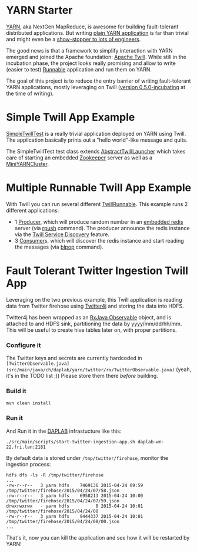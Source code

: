 YARN Starter
====

[YARN](http://hadoop.apache.org/docs/current/hadoop-yarn/hadoop-yarn-site/YARN.html), aka NextGen MapReduce, is awesome for building fault-tolerant distributed applications. 
But writing [plain YARN application](http://hadoop.apache.org/docs/current/hadoop-yarn/hadoop-yarn-site/WritingYarnApplications.html) 
is far than trivial and might even be a [show-stopper to lots of engineers](http://www.edwardcapriolo.com/roller/edwardcapriolo/entry/yarn_either_it_is_really).

The good news is that a framework to simplify interaction with YARN emerged and joined the Apache foundation: [Apache Twill](http://twill.incubator.apache.org/). 
While still in the incubation phase, the project looks really promising and allow to write (easier to test) 
[Runnable](http://docs.oracle.com/javase/8/docs/api/java/lang/Runnable.html) application and run them on YARN.

The goal of this project is to reduce the entry barrier of writing fault-tolerant YARN applications, mostly leveraging on Twill 
([version 0.5.0-incubating](http://twill.incubator.apache.org/apidocs-0.5.0-incubating/index.html) at the time of writing).


# Simple Twill App Example

[SimpleTwillTest](src/test/java/ch/daplab/yarn/twill/SimpleTwillTest.java) is a really trivial application deployed on YARN using Twill. The application basically prints out 
a "hello world"-like message and quits.

The SimpleTwillTest test class extends [AbstractTwillLauncher](src/test/java/ch/daplab/yarn/twill/AbstractTwillLauncher.java) which takes care of 
starting an embedded [Zookeeper](https://github.com/kafka-dev/kafka/blob/master/core/src/test/scala/unit/kafka/zk/EmbeddedZookeeper.scala) 
server as well as a [MiniYARNCluster](https://svn.apache.org/repos/asf/hadoop/common/trunk/hadoop-yarn-project/hadoop-yarn/hadoop-yarn-server/hadoop-yarn-server-tests/src/test/java/org/apache/hadoop/yarn/server/MiniYARNCluster.java).


# Multiple Runnable Twill App Example

With Twill you can run several different [TwillRunnable](https://github.com/apache/incubator-twill/blob/master/twill-api/src/main/java/org/apache/twill/api/TwillRunnable.java). 
This example runs 2 different applications:
* 1 [Producer](src/test/java/ch/daplab/yarn/twill/worker/Producer.java), which will produce random number in an [embedded redis](https://github.com/kstyrc/embedded-redis) 
    server (via [rpush](http://redis.io/commands/rpush) command). The producer announce the redis instance via the 
    [Twill Service Discovery](http://twill.incubator.apache.org/apidocs/org/apache/twill/discovery/package-summary.html) feature.
* 3 [Consumer](src/test/java/ch/daplab/yarn/twill/worker/Consumer.java)s, which will discover the redis instance and start reading the messages 
    (via [blpop](http://redis.io/commands/blpop) command).


# Fault Tolerant Twitter Ingestion Twill App

Leveraging on the two previous example, this Twill application is reading data from Twitter firehose using [Twitter4j](http://twitter4j.org/) 
and storing the data into HDFS.

Twitter4j has been wrapped as an [RxJava Observable](http://reactivex.io/RxJava/javadoc/rx/Observable.OnSubscribe.html) object, 
and is attached to and HDFS sink, partitioning the data by yyyy/mm/dd/hh/mm. This will be useful to create hive tables 
later on, with proper partitions.

### Configure it

The Twitter keys and secrets are currently hardcoded in `[TwitterObservable.java](src/main/java/ch/daplab/yarn/twitter/rx/TwitterObservable.java)` (yeah, it's in the TODO list :))
Please store them there *before* building.

### Build it

```
mvn clean install
```

### Run it

And Run it in the [DAPLAB](http://daplab.ch) infrastucture like this:

```
./src/main/scripts/start-twitter-ingestion-app.sh daplab-wn-22.fri.lan:2181
```

By default data is stored under `/tmp/twitter/firehose`, monitor the ingestion process:
```
hdfs dfs -ls -R /tmp/twitter/firehose
...
-rw-r--r--   3 yarn hdfs    7469136 2015-04-24 09:59 /tmp/twitter/firehose/2015/04/24/07/58.json
-rw-r--r--   3 yarn hdfs    6958213 2015-04-24 10:00 /tmp/twitter/firehose/2015/04/24/07/59.json
drwxrwxrwx   - yarn hdfs          0 2015-04-24 10:01 /tmp/twitter/firehose/2015/04/24/08
-rw-r--r--   3 yarn hdfs    9444337 2015-04-24 10:01 /tmp/twitter/firehose/2015/04/24/08/00.json
...
```

That's it, now you can kill the application and see how it will be restarted by YARN!

